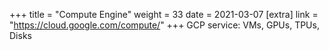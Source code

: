 +++
title = "Compute Engine"
weight = 33
date = 2021-03-07
[extra]
link = "https://cloud.google.com/compute/"
+++
GCP service: VMs, GPUs, TPUs, Disks

